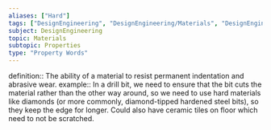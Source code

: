 ```yaml
---
aliases: ["Hard"]
tags: ["DesignEngineering", "DesignEngineering/Materials", "DesignEngineering/Materials/Properties", "DesignEngineering/Materials/Properties/PropertyWords"]
subject: DesignEngineering
topic: Materials
subtopic: Properties
type: "Property Words"
---
```


definition:: The ability of a material to resist permanent indentation and abrasive wear.
example:: In a drill bit, we need to ensure that the bit cuts the material rather than the other way around, so we need to use hard materials like diamonds (or more commonly, diamond-tipped hardened steel bits), so they keep the edge for longer. Could also have ceramic tiles on floor which need to not be scratched.